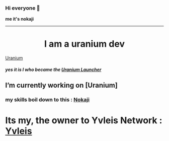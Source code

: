 ### Hi everyone 👋
**me it's nokaji**

---

<h1 align="center">I am a uranium dev</h1>

[Uranium](https://discord.gg/BBspwCWeEj)

##### yes it is I who became the [Uranium Launcher](https://uranium.yvleis.fr)

## I’m currently working on [Uranium]

### my skills boil down to this : [Nokaji](https://nokaji.yvleis.fr)

# Its my, the owner to Yvleis Network : [Yvleis](https://yvleis.fr)
